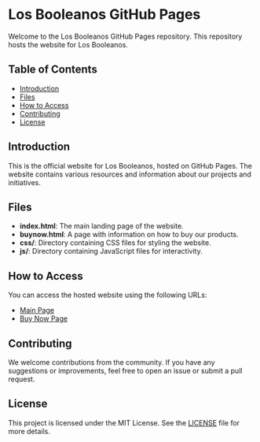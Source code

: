 # Los Booleanos GitHub Pages

Welcome to the Los Booleanos GitHub Pages repository. This repository hosts the website for Los Booleanos.

## Table of Contents

- [Introduction](#introduction)
- [Files](#files)
- [How to Access](#how-to-access)
- [Contributing](#contributing)
- [License](#license)

## Introduction

This is the official website for Los Booleanos, hosted on GitHub Pages. The website contains various resources and information about our projects and initiatives.

## Files

- **index.html**: The main landing page of the website.
- **buynow.html**: A page with information on how to buy our products.
- **css/**: Directory containing CSS files for styling the website.
- **js/**: Directory containing JavaScript files for interactivity.

## How to Access

You can access the hosted website using the following URLs:

- [Main Page](https://losbooleanos.github.io/)
- [Buy Now Page](https://losbooleanos.github.io/buynow.html)

## Contributing

We welcome contributions from the community. If you have any suggestions or improvements, feel free to open an issue or submit a pull request.

## License

This project is licensed under the MIT License. See the [LICENSE](LICENSE) file for more details.
